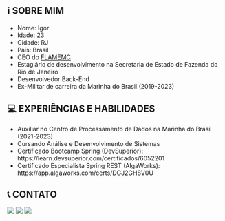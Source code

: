 <h2>ℹ️ SOBRE MIM</h2>

<ul style="list-style-type: disc;">
    <li>Nome: Igor</li>
    <li>Idade: 23</li>
    <li>Cidade: RJ</li>
    <li>País: Brasil</li>
    <li>CEO do <a href="https://www.flamemc.com.br/">FLAMEMC</a></li>
    <li>Estagiário de desenvolvimento na Secretaria de Estado de Fazenda do Rio de Janeiro</li>
    <li>Desenvolvedor Back-End</li>
    <li>Ex-Militar de carreira da Marinha do Brasil (2019-2023)</li>
</ul>

<h2>💻 EXPERIÊNCIAS E HABILIDADES</h2>

<ul style="list-style-type: disc;">
    <li>Auxiliar no Centro de Processamento de Dados na Marinha do Brasil (2021-2023)</li>
    <li>Cursando Análise e Desenvolvimento de Sistemas</li>
    <li>Certificado Bootcamp Spring (DevSuperior): https://learn.devsuperior.com/certificados/6052201</li>
    <li>Certificado Especialista Spring REST (AlgaWorks): https://app.algaworks.com/certs/DGJ2GH8V0U</li>
</ul>

<h2>📞 CONTATO </h2>
<div>
  <a href="https://www.linkedin.com/in/igor-ferreira-366a44234/" target="_blank"><img src="https://img.shields.io/badge/-LinkedIn-%230077B5?style=for-the-badge&logo=linkedin&logoColor=white" target="_blank"></a>
  <a href = "mailto:igorferreiradaniel99@hotmail.com"><img src="https://img.shields.io/badge/-Hotmail-%23333?style=for-the-badge&logo=hotmail&logoColor=white" target="_blank"></a>
  <a href="https://www.instagram.com/ferreira_ig/" target="_blank"><img src="https://img.shields.io/badge/-Instagram-%23E4405F?style=for-the-badge&logo=instagram&logoColor=white" target="_blank"></a>
</div>
